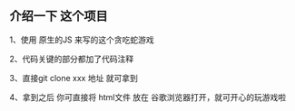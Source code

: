 

## 介绍一下 这个项目

1、使用 原生的JS 来写的这个贪吃蛇游戏

2、代码关键的部分都加了代码注释

3、直接git clone xxx 地址 就可拿到 

4、拿到之后 你可直接将 html文件 放在 谷歌浏览器打开，就可开心的玩游戏啦
